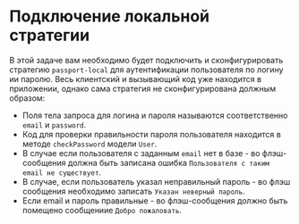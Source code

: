 # Подключение локальной стратегии

В этой задаче вам необходимо будет подключить и сконфигурировать стратегию `passport-local` для 
аутентификации пользователя по логину ии паролю. Весь клиентский и вызывающий код уже находится в 
приложении, однако сама стратегия не сконфигурирована должным образом:
- Поля тела запроса для логина и пароля называются соответственно `email` и `password`.
- Код для проверки правильности пароля пользователя находится в методе `checkPassword` модели 
`User`.
- В случае если пользователя с заданным `email` нет в базе - во флэш-сообщения должна быть записана
ошибка `Пользователя с таким email не существует`.
- В случае, если пользователь указал неправильный пароль - во флэш сообщения необходимо записать 
`Указан неверный пароль`.
- Если email и пароль правильные - во флэш-сообщения должно быть помещено сообщениие 
`Добро пожаловать`.
